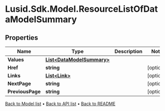 # Lusid.Sdk.Model.ResourceListOfDataModelSummary

## Properties

Name | Type | Description | Notes
------------ | ------------- | ------------- | -------------
**Values** | [**List&lt;DataModelSummary&gt;**](DataModelSummary.md) |  | 
**Href** | **string** |  | [optional] 
**Links** | [**List&lt;Link&gt;**](Link.md) |  | [optional] 
**NextPage** | **string** |  | [optional] 
**PreviousPage** | **string** |  | [optional] 

[Back to Model list](../README.md#documentation-for-models) &#8226; [Back to API list](../README.md#documentation-for-api-endpoints) &#8226; [Back to README](../README.md)

